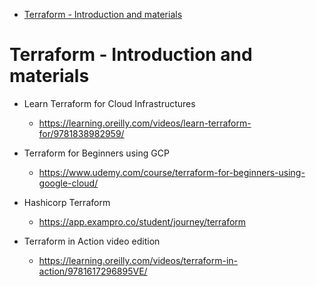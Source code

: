 
<!-- TOC -->

- [Terraform - Introduction and materials](#terraform---introduction-and-materials)

<!-- /TOC -->

# Terraform - Introduction and materials


- Learn Terraform for Cloud Infrastructures
    - https://learning.oreilly.com/videos/learn-terraform-for/9781838982959/

- Terraform for Beginners using GCP
    - https://www.udemy.com/course/terraform-for-beginners-using-google-cloud/

- Hashicorp Terraform
    - https://app.exampro.co/student/journey/terraform

- Terraform in Action video edition
    - https://learning.oreilly.com/videos/terraform-in-action/9781617296895VE/